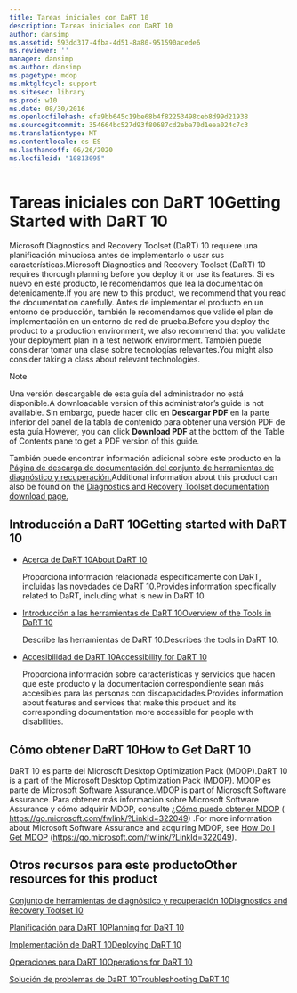 ```yaml
---
title: Tareas iniciales con DaRT 10
description: Tareas iniciales con DaRT 10
author: dansimp
ms.assetid: 593dd317-4fba-4d51-8a80-951590acede6
ms.reviewer: ''
manager: dansimp
ms.author: dansimp
ms.pagetype: mdop
ms.mktglfcycl: support
ms.sitesec: library
ms.prod: w10
ms.date: 08/30/2016
ms.openlocfilehash: efa9bb645c19be68b4f82253498ceb8d99d21938
ms.sourcegitcommit: 354664bc527d93f80687cd2eba70d1eea024c7c3
ms.translationtype: MT
ms.contentlocale: es-ES
ms.lasthandoff: 06/26/2020
ms.locfileid: "10813095"
---
```

# <span data-ttu-id="42479-103">Tareas iniciales con DaRT 10</span><span class="sxs-lookup"><span data-stu-id="42479-103">Getting Started with DaRT 10</span></span>


<span data-ttu-id="42479-104">Microsoft Diagnostics and Recovery Toolset (DaRT) 10 requiere una planificación minuciosa antes de implementarlo o usar sus características.</span><span class="sxs-lookup"><span data-stu-id="42479-104">Microsoft Diagnostics and Recovery Toolset (DaRT) 10 requires thorough planning before you deploy it or use its features.</span></span> <span data-ttu-id="42479-105">Si es nuevo en este producto, le recomendamos que lea la documentación detenidamente.</span><span class="sxs-lookup"><span data-stu-id="42479-105">If you are new to this product, we recommend that you read the documentation carefully.</span></span> <span data-ttu-id="42479-106">Antes de implementar el producto en un entorno de producción, también le recomendamos que valide el plan de implementación en un entorno de red de prueba.</span><span class="sxs-lookup"><span data-stu-id="42479-106">Before you deploy the product to a production environment, we also recommend that you validate your deployment plan in a test network environment.</span></span> <span data-ttu-id="42479-107">También puede considerar tomar una clase sobre tecnologías relevantes.</span><span class="sxs-lookup"><span data-stu-id="42479-107">You might also consider taking a class about relevant technologies.</span></span> 

>[!NOTE]
> <span data-ttu-id="42479-108">Una versión descargable de esta guía del administrador no está disponible.</span><span class="sxs-lookup"><span data-stu-id="42479-108">A downloadable version of this administrator’s guide is not available.</span></span> <span data-ttu-id="42479-109">Sin embargo, puede hacer clic en **Descargar PDF** en la parte inferior del panel de la tabla de contenido para obtener una versión PDF de esta guía.</span><span class="sxs-lookup"><span data-stu-id="42479-109">However, you can click **Download PDF** at the bottom of the Table of Contents pane to get a PDF version of this guide.</span></span>
>
><span data-ttu-id="42479-110">También puede encontrar información adicional sobre este producto en la [Página de descarga de documentación del conjunto de herramientas de diagnóstico y recuperación.](https://www.microsoft.com/download/details.aspx?id=27754)</span><span class="sxs-lookup"><span data-stu-id="42479-110">Additional information about this product can also be found on the [Diagnostics and Recovery Toolset documentation download page.](https://www.microsoft.com/download/details.aspx?id=27754)</span></span>
 

## <span data-ttu-id="42479-111">Introducción a DaRT 10</span><span class="sxs-lookup"><span data-stu-id="42479-111">Getting started with DaRT 10</span></span>


-   [<span data-ttu-id="42479-112">Acerca de DaRT 10</span><span class="sxs-lookup"><span data-stu-id="42479-112">About DaRT 10</span></span>](about-dart-10.md)

    <span data-ttu-id="42479-113">Proporciona información relacionada específicamente con DaRT, incluidas las novedades de DaRT 10.</span><span class="sxs-lookup"><span data-stu-id="42479-113">Provides information specifically related to DaRT, including what is new in DaRT 10.</span></span>

-   [<span data-ttu-id="42479-114">Introducción a las herramientas de DaRT 10</span><span class="sxs-lookup"><span data-stu-id="42479-114">Overview of the Tools in DaRT 10</span></span>](overview-of-the-tools-in-dart-10.md)

    <span data-ttu-id="42479-115">Describe las herramientas de DaRT 10.</span><span class="sxs-lookup"><span data-stu-id="42479-115">Describes the tools in DaRT 10.</span></span>

-   [<span data-ttu-id="42479-116">Accesibilidad de DaRT 10</span><span class="sxs-lookup"><span data-stu-id="42479-116">Accessibility for DaRT 10</span></span>](accessibility-for-dart-10.md)

    <span data-ttu-id="42479-117">Proporciona información sobre características y servicios que hacen que este producto y la documentación correspondiente sean más accesibles para las personas con discapacidades.</span><span class="sxs-lookup"><span data-stu-id="42479-117">Provides information about features and services that make this product and its corresponding documentation more accessible for people with disabilities.</span></span>

## <span data-ttu-id="42479-118">Cómo obtener DaRT 10</span><span class="sxs-lookup"><span data-stu-id="42479-118">How to Get DaRT 10</span></span>


<span data-ttu-id="42479-119">DaRT 10 es parte del Microsoft Desktop Optimization Pack (MDOP).</span><span class="sxs-lookup"><span data-stu-id="42479-119">DaRT 10 is a part of the Microsoft Desktop Optimization Pack (MDOP).</span></span> <span data-ttu-id="42479-120">MDOP es parte de Microsoft Software Assurance.</span><span class="sxs-lookup"><span data-stu-id="42479-120">MDOP is part of Microsoft Software Assurance.</span></span> <span data-ttu-id="42479-121">Para obtener más información sobre Microsoft Software Assurance y cómo adquirir MDOP, consulte [¿Cómo puedo obtener MDOP](https://go.microsoft.com/fwlink/?LinkId=322049) ( https://go.microsoft.com/fwlink/?LinkId=322049) .</span><span class="sxs-lookup"><span data-stu-id="42479-121">For more information about Microsoft Software Assurance and acquiring MDOP, see [How Do I Get MDOP](https://go.microsoft.com/fwlink/?LinkId=322049) (https://go.microsoft.com/fwlink/?LinkId=322049).</span></span>

## <a href="" id="other-resources-for-this-product-"></a><span data-ttu-id="42479-122">Otros recursos para este producto</span><span class="sxs-lookup"><span data-stu-id="42479-122">Other resources for this product</span></span>


[<span data-ttu-id="42479-123">Conjunto de herramientas de diagnóstico y recuperación 10</span><span class="sxs-lookup"><span data-stu-id="42479-123">Diagnostics and Recovery Toolset 10</span></span>](index.md)

[<span data-ttu-id="42479-124">Planificación para DaRT 10</span><span class="sxs-lookup"><span data-stu-id="42479-124">Planning for DaRT 10</span></span>](planning-for-dart-10.md)

[<span data-ttu-id="42479-125">Implementación de DaRT 10</span><span class="sxs-lookup"><span data-stu-id="42479-125">Deploying DaRT 10</span></span>](deploying-dart-10.md)

[<span data-ttu-id="42479-126">Operaciones para DaRT 10</span><span class="sxs-lookup"><span data-stu-id="42479-126">Operations for DaRT 10</span></span>](operations-for-dart-10.md)

[<span data-ttu-id="42479-127">Solución de problemas de DaRT 10</span><span class="sxs-lookup"><span data-stu-id="42479-127">Troubleshooting DaRT 10</span></span>](troubleshooting-dart-10.md)

 

 





